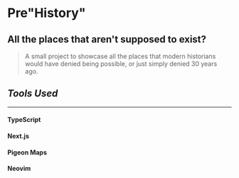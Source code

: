 # Pre"History"

## All the places that aren't supposed to exist?
> A small project to showcase all the places that modern historians would have denied being possible,
or just simply denied 30 years ago.

## *Tools Used*
-----------------------------------
#### TypeScript
#### Next.js
#### Pigeon Maps
#### Neovim




